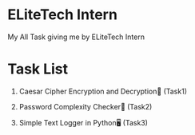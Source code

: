 #  ELiteTech Intern 
My All Task giving me by  ELiteTech Intern 

# Task List
1. Caesar Cipher Encryption and Decryption🔐 (Task1)

2. Password Complexity Checker🔑 (Task2)

3. Simple Text Logger in Python🖥️  (Task3)
 
